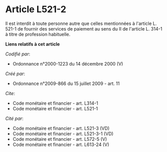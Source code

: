 # Article L521-2

Il est interdit à toute personne autre que celles mentionnées à l'article L. 521-1 de fournir des services de paiement au
sens du II de l'article L. 314-1 à titre de profession habituelle.

**Liens relatifs à cet article**

_Codifié par_:

  - Ordonnance n°2000-1223 du 14 décembre 2000 (V)

_Créé par_:

  - Ordonnance n°2009-866 du 15 juillet 2009 - art. 11

_Cite_:

  - Code monétaire et financier - art. L314-1
  - Code monétaire et financier - art. L521-1

_Cité par_:

  - Code monétaire et financier - art. L521-3 (VD)
  - Code monétaire et financier - art. L521-3-1 (VD)
  - Code monétaire et financier - art. L572-5 (V)
  - Code monétaire et financier - art. L613-24 (V)

